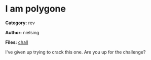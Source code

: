 # I am polygone
**Category:** rev

**Author:** nielsing

**Files:** [chall](./chall)

I've given up trying to crack this one. Are you up for the challenge?
